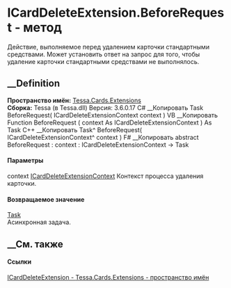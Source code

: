 # ICardDeleteExtension.BeforeRequest - метод
Действие, выполняемое перед удалением карточки стандартными средствами. Может
установить ответ на запрос для того, чтобы удаление карточки стандартными
средствами не выполнялось.
## __Definition
 **Пространство имён:** [Tessa.Cards.Extensions](N_Tessa_Cards_Extensions.htm)  
 **Сборка:** Tessa (в Tessa.dll) Версия: 3.6.0.17
C# __Копировать
     Task BeforeRequest(
    	ICardDeleteExtensionContext context
    )
VB __Копировать
     Function BeforeRequest ( 
    	context As ICardDeleteExtensionContext
    ) As Task
C++ __Копировать
    Task^ BeforeRequest(
    	ICardDeleteExtensionContext^ context
    )
F# __Копировать
     abstract BeforeRequest : 
            context : ICardDeleteExtensionContext -> Task 
#### Параметры
context
[ICardDeleteExtensionContext](T_Tessa_Cards_Extensions_ICardDeleteExtensionContext.htm)
    Контекст процесса удаления карточки.
#### Возвращаемое значение
[Task](https://learn.microsoft.com/dotnet/api/system.threading.tasks.task)  
Асинхронная задача.
##  __См. также
#### Ссылки
[ICardDeleteExtension - ](T_Tessa_Cards_Extensions_ICardDeleteExtension.htm)
[Tessa.Cards.Extensions - пространство имён](N_Tessa_Cards_Extensions.htm)

